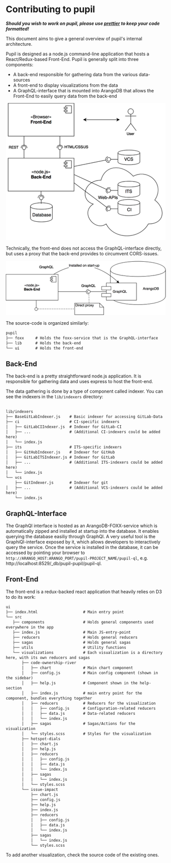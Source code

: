Contributing to pupil
=====================

***Should you wish to work on pupil, please use
[prettier](https://github.com/prettier/prettier) to keep your code
formatted!***

This document aims to give a general overview of pupil's internal
architecture.

Pupil is designed as a node.js command-line application that hosts a
React/Redux-based Front-End. Pupil is generally split into three components:

- A back-end responsible for gathering data from the various
  data-sources
- A front-end to display visualizations from the data
- A GraphQL-interface that is mounted into ArangoDB that allows the
  Front-End to easily query data from the back-end

![Architecture](./zivsed-architecture.png)

Technically, the front-end does not access the GraphQL-interface
directly, but uses a proxy that the back-end provides to circumvent
CORS-issues.

![CORS](./cors.png)

The source-code is organized similarly:

```
pupil
├── foxx     # Holds the foxx-service that is the GraphQL-interface
├── lib      # Holds the back-end
└── ui       # Holds the front-end
```



## Back-End

The back-end is a pretty straightforward node.js application. It is
responsible for gathering data and uses express to host the front-end.

The data gathering is done by a type of component called indexer. You
can see the indexers in the `lib/indexers` directory:

```

lib/indexers
├── BaseGitLabIndexer.js    # Basic indexer for accessing GitLab-Data
├── ci                      # CI-specific indexers
│   ├── GitLabCIIndexer.js  # Indexer for GitLab-CI
│   ├── ...                 # (Additional CI-indexers could be added here)
│   └── index.js
├── its                     # ITS-specific indexers
│   ├── GitHubIndexer.js    # Indexer for GitHub
│   ├── GitLabITSIndexer.js # Indexer for GitLab
│   ├── ...                 # (Additional ITS-indexers could be added here)
│   └── index.js
└── vcs
    ├── GitIndexer.js       # Indexer for git
│   ├── ...                 # (Additional VCS-indexers could be added here)
    └── index.js
```

## GraphQL-Interface

The GraphQl interface is hosted as an ArangoDB-FOXX-service which is
automatically zipped and installed at startup into the database. It
enables querying the database easiliy through GraphQl. A very useful
tool is the GraphiQl-interface exposed by it, which allows developers
to interactively query the service. Once the service is installed in
the database, it can be accessed by pointing your browser to
`http://ARANGO_HOST:ARANGO_PORT/pupil-PROJECT_NAME/pupil-ql`, e.g.
http://localhost:8529/_db/pupil-pupil/pupil-ql.

## Front-End

The front-end is a redux-backed react application that heavily relies
on D3 to do its work:

```
ui
├── index.html                    # Main entry point
└── src
   ├── components                 # Holds general components used everywhere in the app
   ├── index.js                   # Main JS-entry-point
   ├── reducers                   # Holds general reducers
   ├── sagas                      # Holds general sagas
   ├── utils                      # Utility functions
   └── visualizations             # Each visualization is a directory here, with its own reducers and sagas
       ├── code-ownership-river
       │   ├── chart              # Main chart component
       │   ├── config.js          # Main config component (shown in the sidebar)
       │   ├── help.js            # Component shown in the help-section
       │   ├── index.js           # main entry point for the component, bundles everything together
       │   ├── reducers           # Reducers for the visualization
       │   │   ├── config.js      # Configuration-related reducers
       │   │   ├── data.js        # Data-related reducers
       │   │   └── index.js
       │   ├── sagas              # Sagas/Actions for the visualization
       │   └── styles.scss        # Styles for the visualization
       ├── hotspot-dials
       │   ├── chart.js
       │   ├── help.js
       │   ├── reducers
       │   │   ├── config.js
       │   │   ├── data.js
       │   │   └── index.js
       │   ├── sagas
       │   │   └── index.js
       │   └── styles.scss
       └── issue-impact
           ├── chart.js
           ├── config.js
           ├── help.js
           ├── index.js
           ├── reducers
           │   ├── config.js
           │   ├── data.js
           │   └── index.js
           ├── sagas
           │   └── index.js
           └── styles.scss
```

To add another visualization, check the source code of the existing ones.
